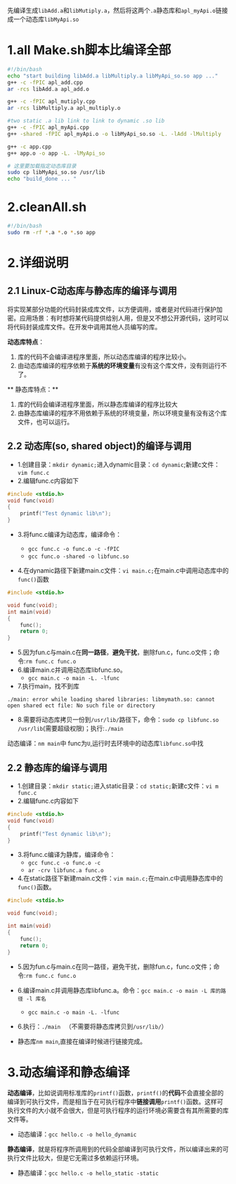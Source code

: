 先编译生成`libAdd.a`和`libMutiply.a`，然后将这两个`.a`静态库和`apl_myApi.o`链接成一个动态库`libMyApi.so`

# 1.all Make.sh脚本比编译全部

```bash
#!/bin/bash
echo "start building libAdd.a libMultiply.a libMyApi_so.so app ..."
g++ -c -fPIC apl_add.cpp
ar -rcs libAdd.a apl_add.o

g++ -c -fPIC apl_mutiply.cpp
ar -rcs libMultiply.a apl_multiply.o

#two static .a lib link to link to dynamic .so lib
g++ -c -fPIC apl_myApi.cpp
g++ -shared -fPIC apl_myApi.o -o libMyApi_so.so -L. -lAdd -lMultiply

g++ -c app.cpp
g++ app.o -o app -L. -lMyApi_so

# 这里要加载指定动态库目录
sudo cp libMyApi_so.so /usr/lib
echo "build_done ... "
```

# 2.cleanAll.sh

```bash
#!/bin/bash
sudo rm -rf *.a *.o *.so app
```

# 2.详细说明
## 2.1 Linux-C动态库与静态库的编译与调用
将实现某部分功能的代码封装成库文件，以方便调用，或者是对代码进行保护加密。应用场景：有时想将某代码提供给别人用，但是又不想公开源代码，这时可以将代码封装成库文件。在开发中调用其他人员编写的库。

**动态库特点**：

1. 库的代码不会编译进程序里面，所以动态库编译的程序比较小。
2. 由动态库编译的程序依赖于**系统的环境变量**有没有这个库文件，没有则运行不了。

** 静态库特点：**

1. 库的代码会编译进程序里面，所以静态库编译的程序比较大
2. 由静态库编译的程序不用依赖于系统的环境变量，所以环境变量有没有这个库文件，也可以运行。

## 2.2 动态库(so, shared object)的编译与调用

* 1.创建目录：`mkdir dynamic;`进入dynamic目录：`cd dynamic`;新建c文件：`vim func.c`
* 2.编辑func.c内容如下

```c
#include <stdio.h>
void func(void)
{
	printf("Test dynamic lib\n");
}
```
* 3.将func.c编译为动态库，编译命令：
	* `gcc func.c -o func.o -c -fPIC`
	* `gcc func.o -shared -o libfunc.so`

* 4.在dynamic路径下新建main.c文件：`vi main.c;`在main.c中调用动态库中的`func()`函数

```c
#include <stdio.h>

void func(void);
int main(void)
{
	func();
	return 0;
}
```

* 5.因为fun.c与main.c在**同一路径**，**避免干扰**，删除fun.c，func.o文件；命令:`rm func.c func.o`
* 6.编译main.c并调用动态库libfunc.so。
	* `gcc main.c -o main -L. -lfunc`
* 7.执行main，找不到库

```
./main: error while loading shared libraries: libmymath.so: cannot open shared ect file: No such file or directory
```

* 8.需要将动态库拷贝一份到`/usr/lib/`路径下，命令：`sudo cp libfunc.so /usr/lib`(需要超级权限)；执行:`./main`

动态编译：`nm main`中 func为`U`,运行时去环境中的动态库`libfunc.so`中找

## 2.2 静态库的编译与调用

* 1.创建目录：`mkdir static;`进入static目录：`cd static;`新建c文件：`vi m func.c`
* 2.编辑func.c内容如下

```c
#include <stdio.h>
void func(void)
{
	printf("Test dynamic lib\n");
}
```

* 3.将func.c编译为静库，编译命令：
	* `gcc func.c -o func.o -c`
	* `ar -crv libfunc.a func.o`
* 4.在static路径下新建main.c文件：`vim main.c;`在main.c中调用静态库中的`func()`函数。

```c
#include <stdio.h>

void func(void);

int main(void)
{
	func();
	return 0;
}
```
* 5.因为fun.c与main.c在同一路径，避免干扰，删除fun.c，func.o文件；命令:`rm func.c func.o`
* 6.编译main.c并调用静态库libfunc.a。命令：`gcc main.c -o main -L 库的路径 -l 库名`
	* `gcc main.c -o main -L. -lfunc`
* 6.执行：`./main `         （不需要将静态库拷贝到`/usr/lib/`）

* 静态库`nm main`,直接在编译时候进行链接完成。

# 3.动态编译和静态编译
**动态编译**，比如说调用标准库的`printf()`函数，`printf()`的**代码**不会直接全部的编译到可执行文件，而是相当于在可执行程序中**链接调用**`printf()`函数。这样可执行文件的大小就不会很大，但是可执行程序的运行环境必需要含有其所需要的库文件等。

* 动态编译：`gcc hello.c -o hello_dynamic`

**静态编译**，就是将程序所调用到的代码全部编译到可执行文件，所以编译出来的可执行文件比较大，但是它无需过多依赖运行环境。

*  静态编译：`gcc hello.c -o hello_static -static`